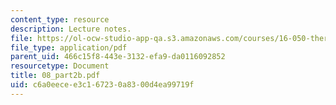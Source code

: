 ```yaml
---
content_type: resource
description: Lecture notes.
file: https://ol-ocw-studio-app-qa.s3.amazonaws.com/courses/16-050-thermal-energy-fall-2002/c6a0eecee3c167230a8300d4ea99719f_08_part2b.pdf
file_type: application/pdf
parent_uid: 466c15f8-443e-3132-efa9-da0116092852
resourcetype: Document
title: 08_part2b.pdf
uid: c6a0eece-e3c1-6723-0a83-00d4ea99719f
---
```

